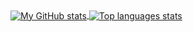<div>
  <a href="https://github.com/HEXIAYUE">
    <img align="center" alt="My GitHub stats" src="https://github-readme-stats.qwerty541.vercel.app/api?username=HEXIAYUE&show_icons=true&theme=blueberry" />
  </a>
  <a href="https://github.com/HEXIAYUE">
    <img align="center" alt="Top languages stats" src="https://github-readme-stats.anuraghazra1.vercel.app/api/top-langs/?username=HEXIAYUE&layout=compact&icon_color=2d77dc&title_color=2d77dc&text_color=ffffff&bg_color=0d1117" />
  </a>
</div>

<!--
**HEXIAYUE/HEXIAYUE** is a ✨ _special_ ✨ repository because its `README.md` (this file) appears on your GitHub profile.

Here are some ideas to get you started:

- 🔭 I’m currently working on ...
- 🌱 I’m currently learning ...
- 👯 I’m looking to collaborate on ...
- 🤔 I’m looking for help with ...
- 💬 Ask me about ...
- 📫 How to reach me: ...
- 😄 Pronouns: ...
- ⚡ Fun fact: ...
-->
